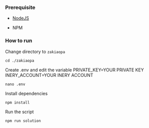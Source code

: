 ### Prerequisite

- [NodeJS](https://nodejs.org/en/)

- NPM



### How to run

Change directory to ```zakiaopa```

```shell
cd ./zakiaopa
```

Create .env and edit the variable
PRIVATE_KEY=YOUR PRIVATE KEY
INERY_ACCOUNT=YOUR INERY ACCOUNT

```shell
nano .env
```

Install dependencies

```shell
npm install
```

Run the script

```
npm run solution
```
